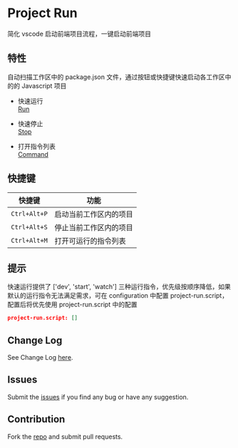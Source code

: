 # Project Run

简化 vscode 启动前端项目流程，一键启动前端项目

## 特性

自动扫描工作区中的 package.json 文件，通过按钮或快捷键快速启动各工作区中的的 Javascript 项目

* 快速运行  
[Run](images/useOneRun.gif)

* 快速停止  
[Stop](images/useOneStop.gif)

* 打开指令列表  
[Command](images/useCommand.gif)


## 快捷键

| 快捷键 | 功能 |
| --- | --- |
| `Ctrl+Alt+P` | 启动当前工作区内的项目 |
| `Ctrl+Alt+S` | 停止当前工作区内的项目 |
| `Ctrl+Alt+M` | 打开可运行的指令列表 |


## 提示

快速运行提供了 ['dev', 'start', 'watch'] 三种运行指令，优先级按顺序降低，如果默认的运行指令无法满足需求，可在 configuration 中配置 project-run.script，配置后将优先使用 project-run.script 中的配置

```json
project-run.script: []
```


## Change Log

See Change Log [here]().

## Issues

Submit the [issues]() if you find any bug or have any suggestion.

## Contribution

Fork the [repo]() and submit pull requests.